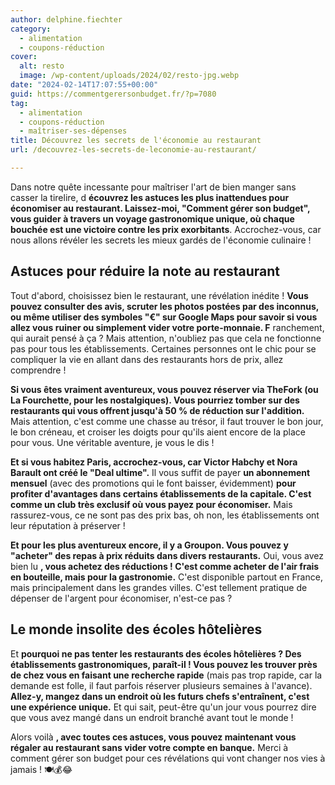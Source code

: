 ```yaml
---
author: delphine.fiechter
category:
  - alimentation
  - coupons-réduction
cover:
  alt: resto
  image: /wp-content/uploads/2024/02/resto-jpg.webp
date: "2024-02-14T17:07:55+00:00"
guid: https://commentgerersonbudget.fr/?p=7080
tag:
  - alimentation
  - coupons-réduction
  - maîtriser-ses-dépenses
title: Découvrez les secrets de l'économie au restaurant
url: /decouvrez-les-secrets-de-leconomie-au-restaurant/

---
```

Dans notre quête incessante pour maîtriser l'art de bien manger sans casser la tirelire, d **écouvrez les astuces les plus inattendues pour économiser au restaurant. Laissez-moi, "Comment gérer son budget", vous guider à travers un voyage gastronomique unique, où chaque bouchée est une victoire contre les prix exorbitants**. Accrochez-vous, car nous allons révéler les secrets les mieux gardés de l'économie culinaire !

## **Astuces pour réduire la note au restaurant**

Tout d'abord, choisissez bien le restaurant, une révélation inédite ! **Vous pouvez consulter des avis, scruter les photos postées par des inconnus, ou même utiliser des symboles "€" sur Google Maps pour savoir si vous allez vous ruiner ou simplement vider votre porte-monnaie. F** ranchement, qui aurait pensé à ça ? Mais attention, n'oubliez pas que cela ne fonctionne pas pour tous les établissements. Certaines personnes ont le chic pour se compliquer la vie en allant dans des restaurants hors de prix, allez comprendre !

**Si vous êtes vraiment aventureux, vous pouvez réserver via TheFork (ou La Fourchette, pour les nostalgiques). Vous pourriez tomber sur des restaurants qui vous offrent jusqu'à 50 % de réduction sur l'addition.** Mais attention, c'est comme une chasse au trésor, il faut trouver le bon jour, le bon créneau, et croiser les doigts pour qu'ils aient encore de la place pour vous. Une véritable aventure, je vous le dis !

**Et si vous habitez Paris, accrochez-vous, car Victor Habchy et Nora Barault ont créé le "Deal ultime".** Il vous suffit de payer **un abonnement mensuel** (avec des promotions qui le font baisser, évidemment) **pour profiter d'avantages dans certains établissements de la capitale. C'est comme un club très exclusif où vous payez pour économiser.** Mais rassurez-vous, ce ne sont pas des prix bas, oh non, les établissements ont leur réputation à préserver !

**Et pour les plus aventureux encore, il y a Groupon. Vous pouvez y "acheter" des repas à prix réduits dans divers restaurants.** Oui, vous avez bien lu **, vous achetez des réductions ! C'est comme acheter de l'air frais en bouteille, mais pour la gastronomie.** C'est disponible partout en France, mais principalement dans les grandes villes. C'est tellement pratique de dépenser de l'argent pour économiser, n'est-ce pas ?

## **Le monde insolite des écoles hôtelières**

Et **pourquoi ne pas tenter les restaurants des écoles hôtelières ? Des établissements gastronomiques, paraît-il ! Vous pouvez les trouver près de chez vous en faisant une recherche rapide** (mais pas trop rapide, car la demande est folle, il faut parfois réserver plusieurs semaines à l'avance). **Allez-y, mangez dans un endroit où les futurs chefs s'entraînent, c'est une expérience unique.** Et qui sait, peut-être qu'un jour vous pourrez dire que vous avez mangé dans un endroit branché avant tout le monde !

Alors voilà **, avec toutes ces astuces, vous pouvez maintenant vous régaler au restaurant sans vider votre compte en banque.** Merci à comment gérer son budget pour ces révélations qui vont changer nos vies à jamais ! 🍽️💰😂
